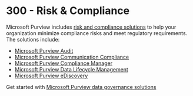 # 300 - Risk & Compliance

Microsoft Purview includes [risk and compliance solutions](https://learn.microsoft.com/en-us/purview/purview-compliance) to help your organization minimize compliance risks and meet regulatory requirements. The solutions include:

- [Microsoft Purview Audit](https://learn.microsoft.com/en-us/purview/audit-solutions-overview)
- [Microsoft Purview Communication Compliance](https://learn.microsoft.com/en-us/purview/communication-compliance-solution-overview)
- [Microsoft Purview Compliance Manager](https://learn.microsoft.com/en-us/purview/compliance-manager)
- [Microsoft Purview Data Lifecycle Management](https://learn.microsoft.com/en-us/purview/data-lifecycle-management)
- [Microsoft Purview eDiscovery](https://learn.microsoft.com/en-us/purview/edisc)

Get started with [Microsoft Purview data governance solutions](https://learn.microsoft.com/en-us/purview/data-governance-overview)
